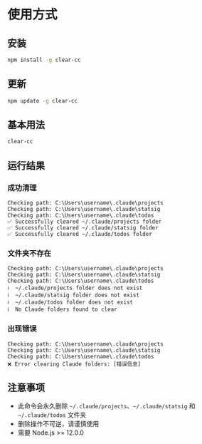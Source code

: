 # 使用方式

## 安装

```bash
npm install -g clear-cc
```

## 更新

```bash
npm update -g clear-cc
```

## 基本用法

```bash
clear-cc
```

## 运行结果

### 成功清理
```
Checking path: C:\Users\username\.claude\projects
Checking path: C:\Users\username\.claude\statsig
Checking path: C:\Users\username\.claude\todos
✅ Successfully cleared ~/.claude/projects folder
✅ Successfully cleared ~/.claude/statsig folder
✅ Successfully cleared ~/.claude/todos folder
```

### 文件夹不存在
```
Checking path: C:\Users\username\.claude\projects
Checking path: C:\Users\username\.claude\statsig
Checking path: C:\Users\username\.claude\todos
ℹ️  ~/.claude/projects folder does not exist
ℹ️  ~/.claude/statsig folder does not exist
ℹ️  ~/.claude/todos folder does not exist
ℹ️  No Claude folders found to clear
```

### 出现错误
```
Checking path: C:\Users\username\.claude\projects
Checking path: C:\Users\username\.claude\statsig
Checking path: C:\Users\username\.claude\todos
❌ Error clearing Claude folders: [错误信息]
```

## 注意事项

- 此命令会永久删除 `~/.claude/projects`、`~/.claude/statsig` 和 `~/.claude/todos` 文件夹
- 删除操作不可逆，请谨慎使用
- 需要 Node.js >= 12.0.0